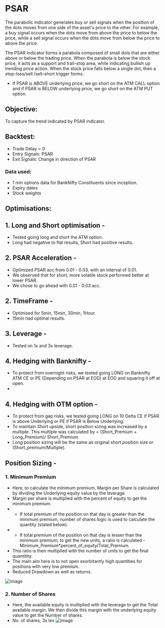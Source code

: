 # PSAR
The parabolic indicator generates buy or sell signals when the position of the dots moves from one side of the asset's price to the other. For example, a buy signal occurs when the dots move from above the price to below the price, while a sell signal occurs when the dots move from below the price to above the price.

The PSAR indicator forms a parabola composed of small dots that are either above or below the trading price. When the parabola is below the stock price, it acts as a support and trail-stop area, while indicating bullish up trending price action. When the stock price falls below a single dot, then a stop-loss/sell /sell-short trigger forms.

- If PSAR is ABOVE underlying price, we go short on the ATM CALL option and if PSAR is BELOW underlying price, we go short on the ATM PUT option.

## Objective:
To capture the trend indicated by PSAR indicator.

## Backtest:
- Trade Delay = 0
- Entry Signals: PSAR
- Exit Signals: Change in direction of PSAR
### Data used:
- 1 min options data for BankNifty Constituents since inception.
- Expiry dates
- Stock weights


## Optimisations:
## 1. Long and Short optimisation - 
- Tested going long and short the ATM option.
- Long had negative to flat results, Short had positive results.

## 2. PSAR Acceleration - 
- Optimized PSAR acc from 0.01 - 0.03, with an interval of 0.01.
- We observed that for short, more volatile stock performed better at lower PSAR.
- We chose to go ahead with 0.01 - 0.03 acc.

## 2. TimeFrame - 
- Optimised for 5min, 15min, 30min, 1Hour.
- 15min had optimal results.

## 3. Leverage -
- Tested on 1x and 3x leverage.

## 4. Hedging with Banknifty -
- To protect from overnight risks, we tested going LONG on Banknifty ATM CE or PE (Depending on PSAR at EOD) at EOD and squaring it off at open.
-

## 4. Hedging with OTM option -
- To protect from gap risks,  we tested going LONG on 10 Delta CE if PSAR is above Underlying or PE if PSAR is Below Underlying.
- To maintain Short upside, short position sizing was increased by a multiple. This multiple was calculated by = (Short_Premium + Long_Premium)/ Short_Premium
- Long position sizing will be the same as original short position size or (Short_premium/Multiple).

## Position Sizing -
### 1. Minimum Premium
- Here, to calculate the minimum premium, Margin per Share is calculated by dividing the Underlying equity value by the leverage.
- Margin per share is multiplied with the percent of equity to get the minimum premium.
- - If total premium of the position on that day is greater than the minimum premium, number of shares logic is used to calculate the quantity (stated below).
- - If total premium of the position on that day is lesser than the minimum premium, to get the new units, a ratio is calculated -                  
     Minimum_Premium*percent_of_equity/Total_Premium.
- This ratio is then multiplied with the number of units to get the final quantitity.
- The main aim here is to not open exorbitantly high quantities for positions with very low premium.
- Reduced Drawdown as well as returns.

![image](https://user-images.githubusercontent.com/111041920/235865623-88df411d-1fcd-4c51-80ba-6b45d4f821a5.png)

 
### 2. Number of Shares
- Here, the available equity is multiplied with the leverage to get the Total available margin. We then divide this margin with the underlying equity value to get the Number of shares. 
- No. of shares, 3x lev
![image](https://user-images.githubusercontent.com/111041920/235865287-0a83da60-cf32-4cb4-8e64-bfceaab5a242.png)




